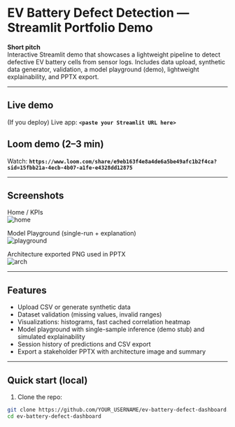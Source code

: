 # EV Battery Defect Detection — Streamlit Portfolio Demo

**Short pitch**  
Interactive Streamlit demo that showcases a lightweight pipeline to detect defective EV battery cells from sensor logs. Includes data upload, synthetic data generator, validation, a model playground (demo), lightweight explainability, and PPTX export.

---

## Live demo
(If you deploy) Live app: **`<paste your Streamlit URL here>`**

## Loom demo (2–3 min)
Watch: **`https://www.loom.com/share/e9eb163f4e8a4de6a5be49afc1b2f4ca?sid=15fbb21a-4ecb-4b07-a1fe-e4328dd12875`**

---

## Screenshots
Home / KPIs  
![home](assets/home.png)

Model Playground (single-run + explanation)  
![playground](assets/playground.png)

Architecture exported PNG used in PPTX  
![arch](assets/arch.png)

---

## Features
- Upload CSV or generate synthetic data
- Dataset validation (missing values, invalid ranges)
- Visualizations: histograms, fast cached correlation heatmap
- Model playground with single-sample inference (demo stub) and simulated explainability
- Session history of predictions and CSV export
- Export a stakeholder PPTX with architecture image and summary

---

## Quick start (local)

1. Clone the repo:
```bash
git clone https://github.com/YOUR_USERNAME/ev-battery-defect-dashboard.git
cd ev-battery-defect-dashboard
